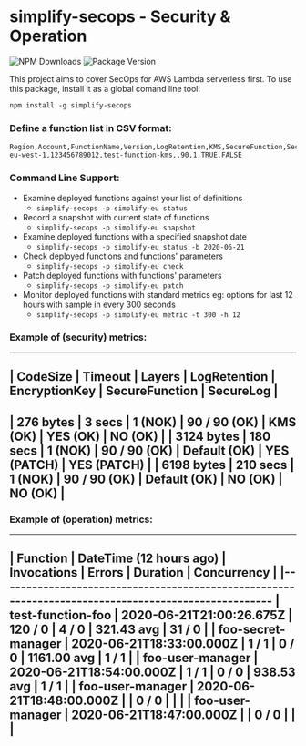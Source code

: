 # simplify-secops - Security & Operation

![NPM Downloads](https://img.shields.io/npm/dw/simplify-secops)
![Package Version](https://img.shields.io/github/package-json/v/simplify-framework/security?color=green)

This project aims to cover SecOps for AWS Lambda serverless first. To use this package, install it as a global comand line tool:

`npm install -g simplify-secops`


### Define a function list in CSV format:
```csv
Region,Account,FunctionName,Version,LogRetention,KMS,SecureFunction,SecureLog
eu-west-1,123456789012,test-function-kms,,90,1,TRUE,FALSE
```

### Command Line Support:
- Examine deployed functions against your list of definitions
    + `simplify-secops -p simplify-eu status`
- Record a snapshot with current state of functions
    + `simplify-secops -p simplify-eu snapshot`
- Examine deployed functions with a specified snapshot date
    + `simplify-secops -p simplify-eu status -b 2020-06-21`
- Check deployed functions and functions' parameters
    + `simplify-secops -p simplify-eu check`
- Patch deployed functions with functions' parameters
    + `simplify-secops -p simplify-eu patch`
- Monitor deployed functions with standard metrics
    eg: options for last 12 hours with sample in every 300 seconds
    + `simplify-secops -p simplify-eu metric -t 300 -h 12`

### Example of (security) metrics:
-------------------------------------------------------------------------------------------------
|   CodeSize |  Timeout |  Layers | LogRetention | EncryptionKey | SecureFunction |   SecureLog |
-------------------------------------------------------------------------------------------------
|  276 bytes |   3 secs | 1 (NOK) | 90 / 90 (OK) |      KMS (OK) |       YES (OK) |     NO (OK) |
| 3124 bytes | 180 secs | 1 (NOK) | 90 / 90 (OK) |  Default (OK) |    YES (PATCH) | YES (PATCH) |
| 6198 bytes | 210 secs | 1 (NOK) | 90 / 90 (OK) |  Default (OK) |        NO (OK) |     NO (OK) |
-------------------------------------------------------------------------------------------------

### Example of (operation) metrics:
-----------------------------------------------------------------------------------------------------
|           Function |  DateTime (12 hours ago) | Invocations |  Errors |    Duration | Concurrency |
|----------------------------------------------------------------------------------------------------
|  test-function-foo | 2020-06-21T21:00:26.675Z |     120 / 0 |   4 / 0 |  321.43 avg |      31 / 0 |
| foo-secret-manager | 2020-06-21T18:33:00.000Z |       1 / 1 |   0 / 0 | 1161.00 avg |       1 / 1 |
|   foo-user-manager | 2020-06-21T18:54:00.000Z |       1 / 1 |   0 / 0 |  938.53 avg |       1 / 1 |
|   foo-user-manager | 2020-06-21T18:48:00.000Z |             |   0 / 0 |             |             |
|   foo-user-manager | 2020-06-21T18:47:00.000Z |             |   0 / 0 |             |             |
-----------------------------------------------------------------------------------------------------